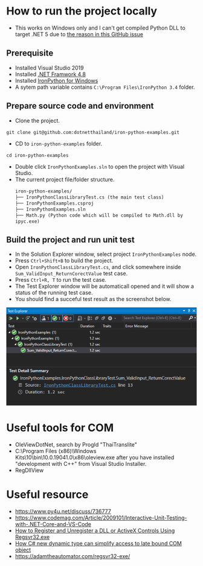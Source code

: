 # How to run the project locally
- This works on Windows only and I can't get compiled Python DLL to target .NET 5 
  due to [the reason in this GitHub issue](https://github.com/IronLanguages/ironpython3/issues/1291)


## Prerequisite
- Installed Visual Studio 2019
- Installed [.NET Framwork 4.8](https://go.microsoft.com/fwlink/?linkid=2088517)
- Installed [IronPython for Windows](https://github.com/IronLanguages/ironpython3/releases/download/v3.4.0-alpha1/IronPython-3.4.0a1.msi)
- A sytem path variable contains `C:\Program Files\IronPython 3.4` folder.

## Prepare source code and environment
- Clone the project.
```
git clone git@github.com:dotnetthailand/iron-python-examples.git
```
- CD to `iron-python-examples` folder.
```
cd iron-python-examples
```
- Double click `IronPythonExamples.sln` to open the project with Visual Studio.
- The current project file/folder structure.
  ```
  iron-python-examples/
  ├── IronPythonClassLibraryTest.cs (the main test class)
  ├── IronPythonExamples.csproj
  ├── IronPythonExamples.sln
  ├── Math.py (Python code which will be compiled to Math.dll by ipyc.exe)
  ```

## Build the project and run unit test
- In the Solution Explorer window, select project `IronPythonExamples` node.
- Press `Ctrl+Shift+B` to build the project.
- Open `IronPythonClassLibraryTest.cs`, and click somewhere inside `Sum_ValidInput_ReturnCorectValue` test case.
- Press `Ctrl+R, T` to run the test case.
- The Test Explorer window will be automaticall opened and it will show a status of the running test case.
- You should find a succeful test result as the screenshot below.

![](images/testing-result.png)


# Useful tools for COM
- OleViewDotNet, search by ProgId "ThaiTranslite"
- C:\Program Files (x86)\Windows Kits\10\bin\10.0.19041.0\x86\oleview.exe after you have installed "development with C++" from Visual Studio Installer.
- RegDllView

# Useful resource
- https://www.py4u.net/discuss/736777
- https://www.codemag.com/Article/2009101/Interactive-Unit-Testing-with-.NET-Core-and-VS-Code
- [How to Register and Unregister a DLL or ActiveX Controls Using Regsvr32.exe](https://www.c-sharpcorner.com/UploadFile/8911c4/how-to-register-and-unregister-a-dll-or-activex-controls-usi/)
- [How C# new dynamic type can simplify access to late bound COM object](https://www.c-sharpcorner.com/uploadfile/3b799a/how-C-Sharp-new-dynamic-type-can-simplify-access-to-late-bound-com-object/)
- https://adamtheautomator.com/regsvr32-exe/

